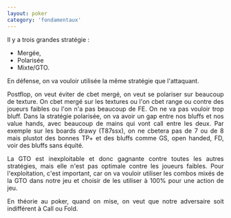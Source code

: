 ```yaml
---
layout: poker
category: 'fondamentaux'
---
```


<p>
Il y a trois grandes stratégie :
</p>

<ul>
  <li>Mergée,</li>
  <li>Polarisée</li>
  <li>Mixte/GTO.</li>
</ul>

<p>En défense, on va vouloir utilisée la même stratégie que l'attaquant.</p>

<p style="text-align: justify;">
  Postflop, on veut éviter de cbet mergé, on veut se polariser sur beaucoup de texture. On cbet mergé sur les textures ou l'on cbet range ou contre des joueurs faibles ou l'on n'a pas beaucoup de FE. On ne va pas vouloir trop bluff. Dans la stratégie polarisée, on va avoir un gap entre nos bluffs et nos value hands, avec beaucoup de mains qui vont call entre les deux. Par exemple sur les boards drawy (T87ssx), on ne cbetera pas de 7 ou de 8 mais plustot des bonnes TP+ et des bluffs comme GS, open handed, FD, voir des bluffs sans équité.
</p>

<p style="text-align: justify;">
  La GTO est inexploitable et donc gagnante contre toutes les autres stratégies, mais elle n'est pas optimale contre les joueurs faibles. Pour l'exploitation, c'est important, car on va vouloir utiliser les combos mixés de la GTO dans notre jeu et choisir de les utiliser à 100% pour une action de jeu.
</p>

<p style="text-align: justify;">
  En théorie au poker, quand on mise, on veut que notre adversaire soit indifférent à Call ou Fold.
</p>
